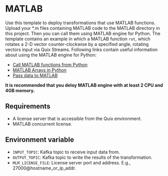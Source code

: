 # MATLAB

Use this template to deploy transformations that use MATLAB functions. Upload your *.m files containing MATLAB code to the MATLAB directory in this project. Then you can call them using MATLAB engine for Python. The template contains an example in which a MATLAB function `rot`, which rotates a 2-D vector counter-clockwise by a specified angle, rotating vectors input via Quix Streams. Following links contain useful information about using the MATLAB engine for Python:
 - [Call MATLAB functions from Python](https://www.mathworks.com/help/matlab/matlab-engine-for-python.html?s_tid=CRUX_lftnav)
 - [MATLAB Arrays in Python](https://www.mathworks.com/help/matlab/matlab_external/matlab-arrays-as-python-variables.html)
 - [Pass data to MATLAB](https://www.mathworks.com/help/matlab/matlab_external/pass-data-to-matlab-from-python.html)

**It is recommended that you deloy MATLAB engine with at least 2 CPU and 4GB memory.**

## Requirements
 - A license server that is accessible from the Quix environment.
 - MATLAB concurrent license.

## Environment variable
 - `INPUT_TOPIC`: Kafka topic to receive input data from.
 - `OUTPUT_TOPIC`: Kafka topic to write the results of the transformation.
 - `MLM_LICENSE_FILE`: License server port and address. E.g., 27000@hostname_or_ip_addr.